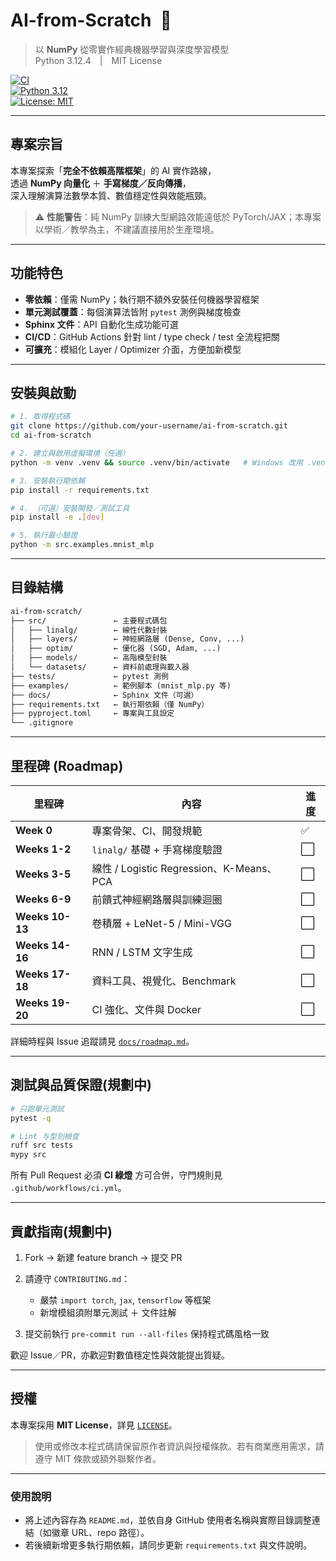 # AI-from-Scratch 🚀

> 以 **NumPy** 從零實作經典機器學習與深度學習模型  
> Python 3.12.4 | MIT License

[![CI](https://img.shields.io/github/actions/workflow/status/your-username/ai-from-scratch/ci.yml?branch=main&label=CI)](…)  
[![Python 3.12](https://img.shields.io/badge/python-3.12-blue)](https://docs.python.org/3/)  
[![License: MIT](https://img.shields.io/badge/license-MIT-green.svg)](LICENSE)

---

## 專案宗旨

本專案探索「**完全不依賴高階框架**」的 AI 實作路線，  
透過 **NumPy 向量化** ＋ **手寫梯度／反向傳播**，  
深入理解演算法數學本質、數值穩定性與效能瓶頸。

> ⚠️ **性能警告**：純 NumPy 訓練大型網路效能遠低於 PyTorch/JAX；本專案以學術／教學為主，不建議直接用於生產環境。

---

## 功能特色

- **零依賴**：僅需 NumPy；執行期不額外安裝任何機器學習框架
- **單元測試覆蓋**：每個演算法皆附 `pytest` 測例與梯度檢查
- **Sphinx 文件**：API 自動化生成功能可選
- **CI/CD**：GitHub Actions 針對 lint / type check / test 全流程把關
- **可擴充**：模組化 Layer / Optimizer 介面，方便加新模型

---

## 安裝與啟動

```bash
# 1. 取得程式碼
git clone https://github.com/your-username/ai-from-scratch.git
cd ai-from-scratch

# 2. 建立與啟用虛擬環境（任選）
python -m venv .venv && source .venv/bin/activate   # Windows 改用 .venv\Scripts\activate

# 3. 安裝執行期依賴
pip install -r requirements.txt

# 4. （可選）安裝開發／測試工具
pip install -e .[dev]

# 5. 執行最小驗證
python -m src.examples.mnist_mlp
```

---

## 目錄結構

```markdown
ai-from-scratch/
├── src/               ← 主要程式碼包
│   ├── linalg/        ← 線性代數封裝
│   ├── layers/        ← 神經網路層 (Dense, Conv, ...)
│   ├── optim/         ← 優化器 (SGD, Adam, ...)
│   ├── models/        ← 高階模型封裝
│   └── datasets/      ← 資料前處理與載入器
├── tests/             ← pytest 測例
├── examples/          ← 範例腳本 (mnist_mlp.py 等)
├── docs/              ← Sphinx 文件（可選）
├── requirements.txt   ← 執行期依賴（僅 NumPy）
├── pyproject.toml     ← 專案與工具設定
└── .gitignore
```

---

## 里程碑 (Roadmap)

| 里程碑          | 內容                                     | 進度 |
| --------------- | ---------------------------------------- | ---- |
| **Week 0**      | 專案骨架、CI、開發規範                   | ✅   |
| **Weeks 1-2**   | `linalg/` 基礎 + 手寫梯度驗證            | ⬜   |
| **Weeks 3-5**   | 線性 / Logistic Regression、K-Means、PCA | ⬜   |
| **Weeks 6-9**   | 前饋式神經網路層與訓練迴圈               | ⬜   |
| **Weeks 10-13** | 卷積層 + LeNet-5 / Mini-VGG              | ⬜   |
| **Weeks 14-16** | RNN / LSTM 文字生成                      | ⬜   |
| **Weeks 17-18** | 資料工具、視覺化、Benchmark              | ⬜   |
| **Weeks 19-20** | CI 強化、文件與 Docker                   | ⬜   |

詳細時程與 Issue 追蹤請見 [`docs/roadmap.md`](docs/roadmap.md)。

---

## 測試與品質保證(規劃中)

```bash
# 只跑單元測試
pytest -q

# Lint 与型別檢查
ruff src tests
mypy src
```

所有 Pull Request 必須 **CI 綠燈** 方可合併，守門規則見 `.github/workflows/ci.yml`。

---

## 貢獻指南(規劃中)

1. Fork → 新建 feature branch → 提交 PR
2. 請遵守 `CONTRIBUTING.md`：

   - 嚴禁 `import torch`, `jax`, `tensorflow` 等框架
   - 新增模組須附單元測試 ＋ 文件註解

3. 提交前執行 `pre-commit run --all-files` 保持程式碼風格一致

歡迎 Issue／PR，亦歡迎對數值穩定性與效能提出質疑。

---

## 授權

本專案採用 **MIT License**，詳見 [`LICENSE`](LICENSE)。

> 使用或修改本程式碼請保留原作者資訊與授權條款。若有商業應用需求，請遵守 MIT 條款或額外聯繫作者。

---

### 使用說明

- 將上述內容存為 `README.md`，並依自身 GitHub 使用者名稱與實際目錄調整連結（如徽章 URL、repo 路徑）。
- 若後續新增更多執行期依賴，請同步更新 `requirements.txt` 與文件說明。
